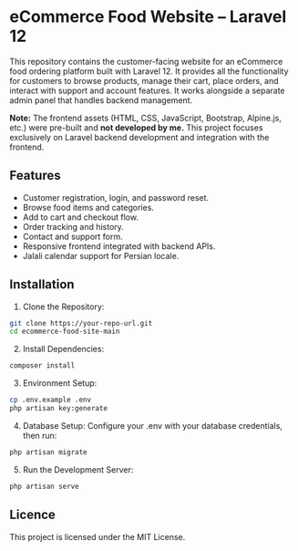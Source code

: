 # eCommerce Food Website – Laravel 12
This repository contains the customer-facing website for an eCommerce food ordering platform built with Laravel 12. It provides all the functionality for customers to browse products, manage their cart, place orders, and interact with support and account features. It works alongside a separate admin panel that handles backend management.

**Note:** The frontend assets (HTML, CSS, JavaScript, Bootstrap, Alpine.js, etc.) were pre-built and **not developed by me.** This project focuses exclusively on Laravel backend development and integration with the frontend.

## Features
- Customer registration, login, and password reset.
- Browse food items and categories.
- Add to cart and checkout flow.
- Order tracking and history.
- Contact and support form.
- Responsive frontend integrated with backend APIs.
- Jalali calendar support for Persian locale.

## Installation
1. Clone the Repository:
```bash
git clone https://your-repo-url.git
cd ecommerce-food-site-main
```
2. Install Dependencies:
```bash
composer install
```
3. Environment Setup:
```bash
cp .env.example .env
php artisan key:generate
```
4. Database Setup:
Configure your .env with your database credentials, then run:
```bash
php artisan migrate
```
5. Run the Development Server:
```bash
php artisan serve
```

## Licence
This project is licensed under the MIT License.
